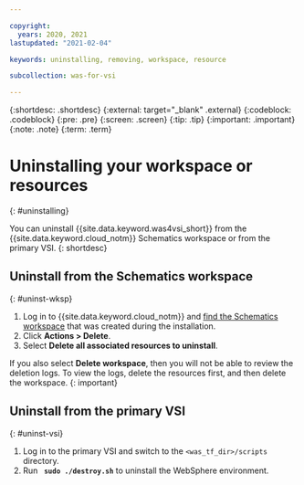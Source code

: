 ```yaml
---

copyright:
  years: 2020, 2021
lastupdated: "2021-02-04"

keywords: uninstalling, removing, workspace, resource

subcollection: was-for-vsi

---
```


{:shortdesc: .shortdesc}
{:external: target="_blank" .external}
{:codeblock: .codeblock}
{:pre: .pre}
{:screen: .screen}
{:tip: .tip}
{:important: .important}
{:note: .note}
{:term: .term}


# Uninstalling your workspace or resources
{: #uninstalling}

You can uninstall {{site.data.keyword.was4vsi_short}} from the {{site.data.keyword.cloud_notm}} Schematics workspace or from the primary VSI.
{: shortdesc}

## Uninstall from the Schematics workspace
{: #uninst-wksp}

1. Log in to {{site.data.keyword.cloud_notm}} and [find the Schematics workspace](/schematics/workspaces) that was created during the installation.
2. Click **Actions > Delete**.
3. Select **Delete all associated resources to uninstall**.

If you also select **Delete workspace**, then you will not be able to review the deletion logs. To view the logs, delete the resources first, and then delete the workspace.
{: important}


## Uninstall from the primary VSI
{: #uninst-vsi}

1. Log in to the primary VSI and switch to the `<was_tf_dir>/scripts` directory.
2. Run **` sudo ./destroy.sh`** to uninstall the WebSphere environment.
